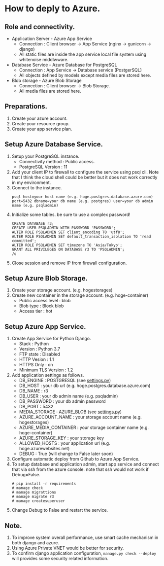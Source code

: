 # How to deply to Azure.

## Role and connectivity.
- Application Server - Azure App Service
    - Connection : Client browser -> App Service (nginx -> gunicorn -> django)
    - All static files are inside the app service local file system using whitenoise middlwware.
- Database Service - Azure Database for PostgreSQL
    - Connection : App Service -> Database service (PostgerSQL)
    - All objects defined by models except media files are stored here.
- Blob storage - Azure Blob Storage
    - Connection : Client browser -> Blob Storage.
    - All media files are stored here.

## Preparations.
 1. Create your azure account.
 1. Create your resource group. 
 1. Create your app service plan.

## Setup Azure Database Service.
1. Setup your PostgreSQL instance.
    - Connectivity method : Public access.
    - PostgreSQL Version : 11
1. Add your client IP to firewall to configure the service using psql cli. Note that I think the cloud shell could be better but it does not work correctly in my environment.
1. Connect to the instance.
    ```
    psql host=your host name (e.g. hoge.postgres.database.azure.com) port=5432 dbname=your db name (e.g. postgres) user=your db admin name (e.g. psqladmin)
    ```
1. Initialize some tables. be sure to use a complex password!
    ```
    CREATE DATABASE r3;
    CREATE USER PSQLADMIN WITH PASSWORD 'PASSWORD';
    ALTER ROLE PSQLADMIN SET client_encoding TO 'utf8';
    ALTER ROLE PSQLADMIN SET default_transaction_isolation TO 'read committed';
    ALTER ROLE PSQLADMIN SET timezone TO 'Asia/Tokyo';
    GRANT ALL PRIVILEGES ON DATABASE r3 TO 'PSQLADMIN';
    /q
    ```
1. Close session and remove IP from firewall configuration.

## Setup Azure Blob Storage.
1. Create your storage account. (e.g. hogestorages)
1. Create new container in the storage account. (e.g. hoge-container)
    - Public access level : blob
    - Blob type : Block blob
    - Access tier : hot

## Setup Azure App Service.
1. Create App Service for Python Django.
    - Stack : Python
    - Version : Python 3.7
    - FTP state : Disabled
    - HTTP Vesion : 1.1
    - HTTPS Only : on
    - Minimum TLS Version : 1.2
1. Add application settings as follows.
    - DB_ENGINE : POSTGRESQL (see [settings.py](pbl/settings.py))
    - DB_HOST : your db url (e.g. hoge.postgres.database.azure.com)
    - DB_NAME : r3
    - DB_USER : your db admin name (e.g. psqladmin)
    - DB_PASSWORD : your db admin password
    - DB_PORT : 5432
    - MEDIA_STORAGE : AZURE_BLOB (see [settings.py](pbl/settings.py))
    - AZURE_ACCOUNT_NAME : your storage account name (e.g. hogestorages)
    - AZURE_MEDIA_CONTAINER : your storage container name (e.g. hoge-container)
    - AZURE_STORAGE_KEY : your storage key
    - ALLOWED_HOSTS : your application url (e.g. hoge.azurewebsites.net)
    - DEBUG : True (will change to False later soon)
1. Configure automatic deploy from Github to Azure App Service.
1. To setup database and application admin, start app service and connect that via ssh from the azure console. note that ssh would not work if Debug=False.
    ```
    # pip install -r requirements
    # manage check
    # manage migrattions
    # manage migrate r3
    # manage createsuperuser
    ```    
1. Change Debug to False and restart the service.

## Note.
1. To improve system overall performance, use smart cache mechanism in both django and azure.
1. Using Azure Private VNET would be better for security.
1. To confirm django application configuration, `manage.py check --deploy` will provides some security related information.

